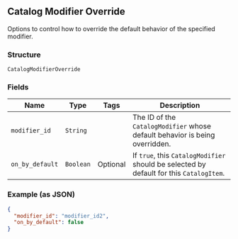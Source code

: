 ## Catalog Modifier Override

Options to control how to override the default behavior of the specified modifier.

### Structure

`CatalogModifierOverride`

### Fields

| Name | Type | Tags | Description |
|  --- | --- | --- | --- |
| `modifier_id` | `String` |  | The ID of the `CatalogModifier` whose default behavior is being overridden. |
| `on_by_default` | `Boolean` | Optional | If `true`, this `CatalogModifier` should be selected by default for this `CatalogItem`. |

### Example (as JSON)

```json
{
  "modifier_id": "modifier_id2",
  "on_by_default": false
}
```

